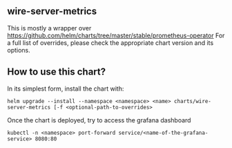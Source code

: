 wire-server-metrics
-------------------

This is mostly a wrapper over https://github.com/helm/charts/tree/master/stable/prometheus-operator
For a full list of overrides, please check the appropriate chart version and its options.

How to use this chart?
----------------------

In its simplest form, install the chart with:
```
helm upgrade --install --namespace <namespace> <name> charts/wire-server-metrics [-f <optional-path-to-overrides>
```

Once the chart is deployed, try to access the grafana dashboard
```
kubectl -n <namespace> port-forward service/<name-of-the-grafana-service> 8080:80
```
